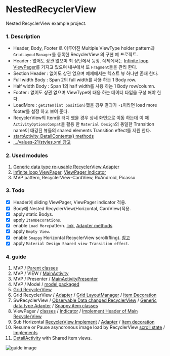 # NestedRecyclerView
Nested RecyclerView example project.

### 1. Description  
- Header, Body, Footer 로 이루어진 Multiple ViewType holder pattern과 `GridLayoutManager`를 등록한 RecyclerView 의 구현 예 프로젝트. 
 - Header : 없어도 상관 없으며 최 상단에서 등장. 예제에서는 [Infinite loop ViewPager](https://github.com/ksu3101/NestedRecyclerView/blob/master/app/src/main/java/kr/swkang/nestedrecyclerview/utils/viewpagers/InfiniteViewPager.java)를 가지고 있으며 내부에서 또 `Fragment`들을 관리 한다. 
 - Section Header : 없어도 상관 없으며 예제에서는 텍스트 뷰 하나만 존재 한다. 
 - Full width Body : Span 2의 full width를 사용 하는 1 Body row. 
 - Half width Body : Span 1의 half width를 사용 하는 1 Body row/column. 
 - Footer : 없어도 상관 없으며 ViewType에 대응 하는 데이터 타입을 구성 해야 한다. 
 - LoadMore  : `getItem(int position)`했을 경우 결과가 `-1`이라면 load more footer를 설정 하고 보여 준다. 
- RecyclerView의 Item을 터치 했을 경우 상세 화면으로 이동 하는데 이 때 `ActivityOptionsCompat`을 활용 한 `Material Design`의 동일한 Transition name이 태깅된 뷰들의 shared elements Transition effect를 지원 한다. 
 - [startActivity_DetailContents() methods](https://github.com/ksu3101/NestedRecyclerView/blob/master/app/src/main/java/kr/swkang/nestedrecyclerview/utils/BaseActivity.java#L64)
 - [.../values-21/styles.xml 참고](https://github.com/ksu3101/NestedRecyclerView/blob/master/app/src/main/res/values-v21/styles.xml)

### 2. Used modules
1. [Generic data type re-usable RecyclerView Adapter](https://github.com/ksu3101/NestedRecyclerView/blob/master/app/src/main/java/kr/swkang/nestedrecyclerview/utils/SwRecyclerViewAdapter.java)  
2. [Infinite loop ViewPager](https://github.com/ksu3101/NestedRecyclerView/blob/master/app/src/main/java/kr/swkang/nestedrecyclerview/utils/viewpagers/InfiniteViewPager.java), [ViewPager Indicator](https://github.com/ksu3101/NestedRecyclerView/blob/master/app/src/main/java/kr/swkang/nestedrecyclerview/utils/viewpagers/pagerindicator/ViewPagerIndicator.java) 
3. MVP pattern, RecyclerView-CardView, RxAndroid, Picasso  

### 3. Todo   
- [x] Header에 sliding ViewPager, ViewPager indicator 적용.  
- [x] Body에 Nested RecyclerView(Horizontal, CardView)적용. 
- [x] apply static Bodys.    
- [x] apply `ItemDecorations`. 
- [x] enable `Load More`pattern. [link](https://github.com/ksu3101/NestedRecyclerView/blob/master/app/src/main/java/kr/swkang/nestedrecyclerview/main/MainActivity.java#L100), [Adapter methods](https://github.com/ksu3101/NestedRecyclerView/blob/master/app/src/main/java/kr/swkang/nestedrecyclerview/main/list/MainRvAdapter.java#L172)
- [x] apply `Empty View`. 
- [x] enable `Snappy` Horizontal RecyclerView scroll(fling). [참고](http://stackoverflow.com/questions/26370289/snappy-scrolling-in-recyclerview)
- [x] apply `Material Design Shared view Transition effect`. 

### 4. guide
 1. MVP / [Parent classes](https://github.com/ksu3101/NestedRecyclerView/tree/master/app/src/main/java/kr/swkang/nestedrecyclerview/utils/mvp)
 2. MVP / VIEW / [MainActivity](https://github.com/ksu3101/NestedRecyclerView/blob/master/app/src/main/java/kr/swkang/nestedrecyclerview/main/MainActivity.java) 
 3. MVP / Presenter / [MainActivityPresenter](https://github.com/ksu3101/NestedRecyclerView/blob/master/app/src/main/java/kr/swkang/nestedrecyclerview/main/MainActivityPresenter.java)
 4. MVP / Model / [model packaged](https://github.com/ksu3101/NestedRecyclerView/tree/master/app/src/main/java/kr/swkang/nestedrecyclerview/main/list/model)
 5. [Grid RecyclerView](https://github.com/ksu3101/NestedRecyclerView/blob/master/app/src/main/java/kr/swkang/nestedrecyclerview/main/MainActivity.java#L60)
 6. Grid RecyclerView / [Adapter](https://github.com/ksu3101/NestedRecyclerView/blob/master/app/src/main/java/kr/swkang/nestedrecyclerview/main/list/MainRvAdapter.java) / [Grid LayoutManager](https://github.com/ksu3101/NestedRecyclerView/blob/master/app/src/main/java/kr/swkang/nestedrecyclerview/main/MainActivity.java#L63) / [Item Decoration](https://github.com/ksu3101/NestedRecyclerView/blob/master/app/src/main/java/kr/swkang/nestedrecyclerview/main/list/MainRvItemDecoration.java)
 7. SwRecyclerView / [Observable Data changed RecyclerView](https://github.com/ksu3101/NestedRecyclerView/blob/master/app/src/main/java/kr/swkang/nestedrecyclerview/utils/rvs/SwRecyclerView.java) / [Generic data type Adapter](https://github.com/ksu3101/NestedRecyclerView/blob/master/app/src/main/java/kr/swkang/nestedrecyclerview/utils/rvs/SwRecyclerViewAdapter.java) / [Snappy item classes](https://github.com/ksu3101/NestedRecyclerView/tree/master/app/src/main/java/kr/swkang/nestedrecyclerview/utils/rvs/snappy)
 8. ViewPager / [classes](https://github.com/ksu3101/NestedRecyclerView/tree/master/app/src/main/java/kr/swkang/nestedrecyclerview/utils/viewpagers) / [Indicator](https://github.com/ksu3101/NestedRecyclerView/tree/master/app/src/main/java/kr/swkang/nestedrecyclerview/utils/viewpagers/pagerindicator) / [Implement Header of Main RecyclerView](https://github.com/ksu3101/NestedRecyclerView/blob/master/app/src/main/java/kr/swkang/nestedrecyclerview/main/list/MainRvAdapter.java#L83)
 9. Sub Horizontal [RecyclerView Implement](https://github.com/ksu3101/NestedRecyclerView/blob/master/app/src/main/java/kr/swkang/nestedrecyclerview/main/list/MainRvAdapter.java#L100) / [Adapter](https://github.com/ksu3101/NestedRecyclerView/blob/master/app/src/main/java/kr/swkang/nestedrecyclerview/main/list/SectionRvAdapter.java) / [Item decoration](https://github.com/ksu3101/NestedRecyclerView/blob/master/app/src/main/java/kr/swkang/nestedrecyclerview/main/list/SubHorRvItemDecoration.java)
 10. Resume or Pause asyncronous image load by RecyclerView [scroll state](https://github.com/ksu3101/NestedRecyclerView/blob/master/app/src/main/java/kr/swkang/nestedrecyclerview/utils/rvs/SwOnScrollListener.java) / [Implements](https://github.com/ksu3101/NestedRecyclerView/blob/master/app/src/main/java/kr/swkang/nestedrecyclerview/main/MainActivity.java#L109)
 11. [DetailActivity](https://github.com/ksu3101/NestedRecyclerView/blob/master/app/src/main/java/kr/swkang/nestedrecyclerview/detail/DetailActivity.java) with Shared item views. 


![guide image](https://github.com/ksu3101/TIL/blob/master/Android/images/nested_rv_guide.png)

